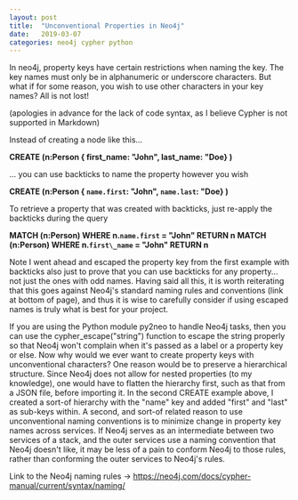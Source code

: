 ```yaml
---
layout: post
title:  "Unconventional Properties in Neo4j"
date:   2019-03-07
categories: neo4j cypher python
---
```


In neo4j, property keys have certain restrictions when naming the key.  The key names must only be in alphanumeric or underscore characters.  But what if for some reason, you wish to use other characters in your key names?  All is not lost!

(apologies in advance for the lack of code syntax, as I believe Cypher is not supported in Markdown)

Instead of creating a node like this...

**CREATE (n:Person { first\_name: "John", last\_name: "Doe} )**

... you can use backticks to name the property however you wish

**CREATE (n:Person { `name.first`: "John", `name.last`: "Doe} )**

To retrieve a property that was created with backticks, just re-apply the backticks during the query

**MATCH (n:Person) WHERE n.`name.first` = "John" RETURN n**
**MATCH (n:Person) WHERE n.`first\_name` = "John" RETURN n**

Note I went ahead and escaped the property key from the first example with backticks also just to prove that you can use backticks for any property... not just the ones with odd names.  Having said all this, it is worth reiterating that this goes against Neo4j's standard naming rules and conventions (link at bottom of page), and thus it is wise to carefully consider if using escaped names is truly what is best for your project.

If you are using the Python module py2neo to handle Neo4j tasks, then you can use the cypher\_escape("string") function to escape the string properly so that Neo4j won't complain when it's passed as a label or a property key or else.
Now why would we ever want to create property keys with unconventional characters?  One reason would be to preserve a hierarchical structure.  Since Neo4j does not allow for nested properties (to my knowledge), one would have to flatten the hierarchy first, such as that from a JSON file, before importing it.  In the second CREATE example above, I created a sort-of hierarchy with the "name" key and added "first" and "last" as sub-keys within.  A second, and sort-of related reason to use unconventional naming conventions is to minimize change in property key names across services.  If Neo4j serves as an intermediate between two services of a stack, and the outer services use a naming convention that Neo4j doesn't like, it may be less of a pain to conform Neo4j to those rules, rather than conforming the outer services to Neo4j's rules.

Link to the Neo4j naming rules -> https://neo4j.com/docs/cypher-manual/current/syntax/naming/


